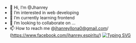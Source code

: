 - 👋 Hi, I’m @Jhanrey
- 👀 I’m interested in web developing
- 🌱 I’m currently learning frontend
- 💞️ I’m looking to collaborate on ...
- 📫 How to reach me @jhanreyllona0@gmail.com/ (https://www.facebook.com/jhanrey.espiritu/)
[![Typing SVG](https://readme-typing-svg.demolab.com/?lines=HI+I'm+Jhan+Rey+20+Years+Old;I'm+a+Frontend+Developer)](https://git.io/typing-svg)

